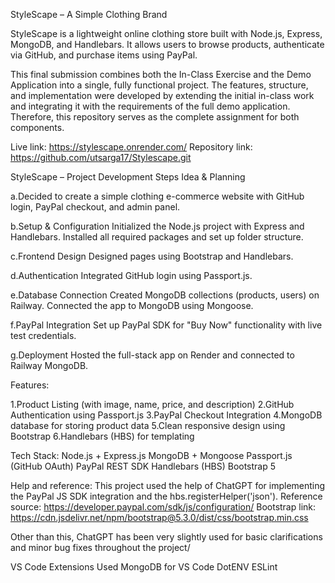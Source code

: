 StyleScape – A Simple Clothing Brand

StyleScape is a lightweight online clothing store built with Node.js, Express, MongoDB, and Handlebars. It allows users to browse products, authenticate via GitHub, and purchase items using PayPal.


This final submission combines both the In-Class Exercise  and the Demo Application into a single, fully functional project. The features, structure, and implementation were developed by extending the initial in-class work and integrating it with the requirements of the full demo application. Therefore, this repository serves as the complete assignment for both components.

Live link: https://stylescape.onrender.com/
Repository link:  https://github.com/utsarga17/Stylescape.git



StyleScape – Project Development Steps
Idea & Planning

a.Decided to create a simple clothing e-commerce website with GitHub login, PayPal checkout, and admin panel.

b.Setup & Configuration
Initialized the Node.js project with Express and Handlebars.
Installed all required packages and set up folder structure.

c.Frontend Design
Designed pages using Bootstrap and Handlebars.

d.Authentication
Integrated GitHub login using Passport.js.

e.Database Connection
Created MongoDB collections (products, users) on Railway.
Connected the app to MongoDB using Mongoose.

f.PayPal Integration
Set up PayPal SDK for "Buy Now" functionality with live test credentials.

g.Deployment
Hosted the full-stack app on Render and connected to Railway MongoDB.



Features:

1.Product Listing (with image, name, price, and description)
2.GitHub Authentication using Passport.js
3.PayPal Checkout Integration
4.MongoDB database for storing product data
5.Clean responsive design using Bootstrap
6.Handlebars (HBS) for templating

Tech Stack:
Node.js + Express.js
MongoDB + Mongoose
Passport.js (GitHub OAuth)
PayPal REST SDK
Handlebars (HBS)
Bootstrap 5

Help and reference:
This project used the help of ChatGPT for implementing the PayPal JS SDK integration and the hbs.registerHelper('json').
Reference source: https://developer.paypal.com/sdk/js/configuration/
Bootstrap link: https://cdn.jsdelivr.net/npm/bootstrap@5.3.0/dist/css/bootstrap.min.css

Other than this, ChatGPT has been very slightly used for basic clarifications and minor bug fixes throughout the project/


VS Code Extensions Used
MongoDB for VS Code
DotENV
ESLint
